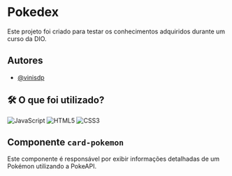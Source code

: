 # Pokedex

Este projeto foi criado para testar os conhecimentos adquiridos durante um curso da DIO.

## Autores

- [@vinisdp](https://www.github.com/vinisdp)

## 🛠 O que foi utilizado?

![JavaScript](https://img.shields.io/badge/javascript-%23323330.svg?style=for-the-badge&logo=javascript&logoColor=%23F7DF1E)
![HTML5](https://img.shields.io/badge/HTML5-E34F26?style=for-the-badge&logo=html5&logoColor=white)
![CSS3](https://img.shields.io/badge/CSS3-1572B6?style=for-the-badge&logo=css3&logoColor=white)

## Componente `card-pokemon`

Este componente é responsável por exibir informações detalhadas de um Pokémon utilizando a PokeAPI.

